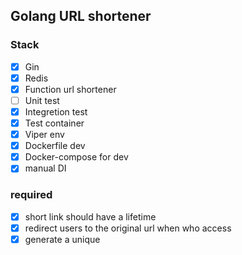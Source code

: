 ## Golang URL shortener

### Stack

- [x] Gin 
- [x] Redis
- [x] Function url shortener
- [ ] Unit test
- [x] Integretion test
- [x] Test container
- [x] Viper env
- [x] Dockerfile dev 
- [x] Docker-compose for dev
- [x] manual DI

### required

- [x] short link should have a lifetime 
- [x] redirect users to the original url when who access
- [x] generate a unique